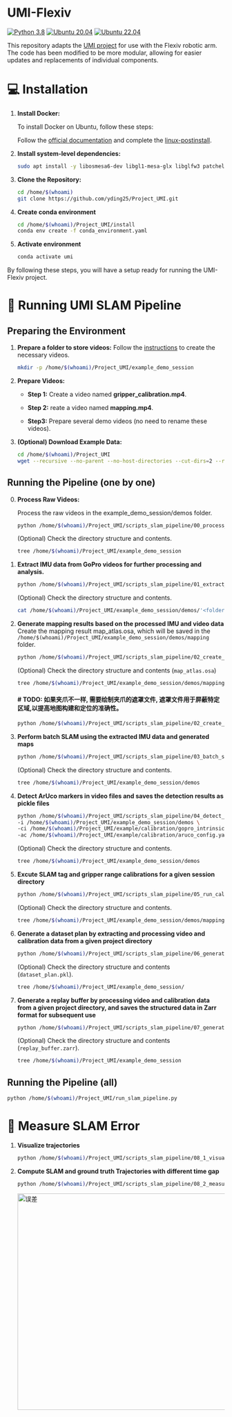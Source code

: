 # UMI-Flexiv

[![Python 3.8](https://img.shields.io/badge/python-3.8-blue.svg)](https://www.python.org/downloads/release/python-370/)
[![Ubuntu 20.04](https://img.shields.io/badge/Ubuntu-20.04-orange.svg)](https://releases.ubuntu.com/20.04/)
[![Ubuntu 22.04](https://img.shields.io/badge/Ubuntu-22.04-orange.svg)](https://releases.ubuntu.com/22.04/)

This repository adapts the [UMI project](https://umi-gripper.github.io/) for use with the Flexiv robotic arm. The code has been modified to be more modular, allowing for easier updates and replacements of individual components.

# 💻 Installation

1. **Install Docker:**

    To install Docker on Ubuntu, follow these steps:

    Follow the [official documentation](https://docs.docker.com/engine/install/ubuntu/) and complete the [linux-postinstall](https://docs.docker.com/engine/install/linux-postinstall/).

2. **Install system-level dependencies:**

    ```bash
    sudo apt install -y libosmesa6-dev libgl1-mesa-glx libglfw3 patchelf
    ```

3. **Clone the Repository:**

    ```bash
    cd /home/$(whoami)
    git clone https://github.com/yding25/Project_UMI.git
    ```

4. **Create conda environment**
    ```bash
    cd /home/$(whoami)/Project_UMI/install
    conda env create -f conda_environment.yaml
    ```

5. **Activate environment**
    ```bash
    conda activate umi
    ```

By following these steps, you will have a setup ready for running the UMI-Flexiv project.


# 🚀 Running UMI SLAM Pipeline

## Preparing the Environment

1. **Prepare a folder to store videos:** 
    Follow the [instructions](https://swanky-sphere-ad1.notion.site/UMI-Data-Collection-Tutorial-4db1a1f0f2aa4a2e84d9742720428b4c?pvs=4) to create the necessary videos.

   ```bash
   mkdir -p /home/$(whoami)/Project_UMI/example_demo_session
   ```

2. **Prepare Videos:** 

    - **Step 1:** Create a video named **gripper_calibration.mp4**.

    - **Step 2:** reate a video named **mapping.mp4**.

    - **Step3:** Prepare several demo videos (no need to rename these videos).

3. **(Optional) Download Example Data:**

    ```bash
    cd /home/$(whoami)/Project_UMI
    wget --recursive --no-parent --no-host-directories --cut-dirs=2 --relative --reject="index.html*" --no-check-certificate https://real.stanford.edu/umi/data/example_demo_session/
    ```

## Running the Pipeline (one by one)

0. **Process Raw Videos:** 

    Process the raw videos in the example_demo_session/demos folder.

    ```bash
    python /home/$(whoami)/Project_UMI/scripts_slam_pipeline/00_process_videos.py
    ```

    (Optional) Check the directory structure and contents.
    ```bash
    tree /home/$(whoami)/Project_UMI/example_demo_session
    ```


1. **Extract IMU data from GoPro videos for further processing and analysis.** 

    ```bash
    python /home/$(whoami)/Project_UMI/scripts_slam_pipeline/01_extract_gopro_imu.py
    ```

    (Optional) Check the directory structure and contents.
    ```bash
    cat /home/$(whoami)/Project_UMI/example_demo_session/demos/'<folder name>'/imu_data.json
    ```

2. **Generate mapping results based on the processed IMU and video data** 
    Create the mapping result map_atlas.osa, which will be saved in the `/home/$(whoami)/Project_UMI/example_demo_session/demos/mapping` folder.

    ```bash
    python /home/$(whoami)/Project_UMI/scripts_slam_pipeline/02_create_map.py --input_dir /home/$(whoami)/Project_UMI/example_demo_session/demos/mapping --map_path /home/$(whoami)/Project_UMI/example_demo_session/demos/mapping/map_atlas.osa
    ```

    (Optional) Check the directory structure and contents (`map_atlas.osa`)
    ```bash
    tree /home/$(whoami)/Project_UMI/example_demo_session/demos/mapping
    ```

    #### \# TODO: 如果夹爪不一样, 需要绘制夹爪的遮罩文件, 遮罩文件用于屏蔽特定区域,以提高地图构建和定位的准确性。
    ```bash
    python /home/$(whoami)/Project_UMI/scripts_slam_pipeline/02_create_map.py --input_dir /home/$(whoami)/Project_UMI/example_demo_session/demos/mapping --map_path /home/$(whoami)/Project_UMI/example_demo_session/demos/mapping/map_atlas.osa --no_mask
    ```

3. **Perform batch SLAM using the extracted IMU data and generated maps** 

    ```bash
    python /home/$(whoami)/Project_UMI/scripts_slam_pipeline/03_batch_slam.py --input_dir /home/$(whoami)/Project_UMI/example_demo_session/demos --map_path /home/$(whoami)/Project_UMI/example_demo_session/demos/mapping/map_atlas.osa
    ```

    (Optional) Check the directory structure and contents.
    ```bash
    tree /home/$(whoami)/Project_UMI/example_demo_session/demos
    ```

4. **Detect ArUco markers in video files and saves the detection results as pickle files** 

    ```bash
    python /home/$(whoami)/Project_UMI/scripts_slam_pipeline/04_detect_aruco.py \
    -i /home/$(whoami)/Project_UMI/example_demo_session/demos \
    -ci /home/$(whoami)/Project_UMI/example/calibration/gopro_intrinsics_2_7k.json \
    -ac /home/$(whoami)/Project_UMI/example/calibration/aruco_config.yaml
    ```

    (Optional) Check the directory structure and contents.
    ```bash
    tree /home/$(whoami)/Project_UMI/example_demo_session/demos
    ```

5. **Excute SLAM tag and gripper range calibrations for a given session directory** 

    ```bash
    python /home/$(whoami)/Project_UMI/scripts_slam_pipeline/05_run_calibrations.py /home/$(whoami)/Project_UMI/example_demo_session
    ```

    (Optional) Check the directory structure and contents.
    ```bash
    tree /home/$(whoami)/Project_UMI/example_demo_session/demos/mapping
    ```

6. **Generate a dataset plan by extracting and processing video and calibration data from a given project directory** 

    ```bash
    python /home/$(whoami)/Project_UMI/scripts_slam_pipeline/06_generate_dataset_plan.py -i /home/$(whoami)/Project_UMI/example_demo_session
    ```

    (Optional) Check the directory structure and contents (`dataset_plan.pkl`).
    ```bash
    tree /home/$(whoami)/Project_UMI/example_demo_session/
    ```

<!-- ```
Found following cameras:
camera_serial
C3441328164125    5
Name: count, dtype: int64
Assigned camera_idx: right=0; left=1; non_gripper=2,3...
             camera_serial  gripper_hw_idx                                     example_vid
camera_idx                                                                                
0           C3441328164125               0  demo_C3441328164125_2024.01.10_10.57.34.882133
99% of raw data are used.
defaultdict(<function main.<locals>.<lambda> at 0x7f471feb2310>, {})
n_dropped_demos 0
```` -->
<!-- 
For this dataset, 99% of the data are useable (successful SLAM), with 0 demonstrations dropped. If your dataset has a low SLAM success rate, double check if you carefully followed our [data collection instruction](https://swanky-sphere-ad1.notion.site/UMI-Data-Collection-Instruction-4db1a1f0f2aa4a2e84d9742720428b4c).  -->

<!-- Despite our significant effort on robustness improvement, OBR_SLAM3 is still the most fragile part of UMI pipeline. If you are an expert in SLAM, please consider contributing to our fork of [OBR_SLAM3](https://github.com/cheng-chi/ORB_SLAM3) which is specifically optimized for UMI workflow. -->

7. **Generate a replay buffer by processing video and calibration data from a given project directory, and saves the structured data in Zarr format for subsequent use** 

    ```bash
    python /home/$(whoami)/Project_UMI/scripts_slam_pipeline/07_generate_replay_buffer.py -o example_demo_session/dataset.zarr.zip example_demo_session
    ```

    (Optional) Check the directory structure and contents (`replay_buffer.zarr`).
    ```bash
    tree /home/$(whoami)/Project_UMI/example_demo_session
    ```

## Running the Pipeline (all)
```bash
python /home/$(whoami)/Project_UMI/run_slam_pipeline.py
```


# 📏 Measure SLAM Error 
    
1. **Visualize trajectories** 

    ```bash
    python /home/$(whoami)/Project_UMI/scripts_slam_pipeline/08_1_visualize_trajectory.py
    ```

2. **Compute SLAM and ground truth Trajectories with different time gap** 
    ```bash
    python /home/$(whoami)/Project_UMI/scripts_slam_pipeline/08_2_measure_slam_error.py
    ```
    <img src="docs/RMSE.png" alt="误差" width="500">

<!-- # 🧠 Training Diffusion Policy
Single-GPU training. Tested to work on RTX3090 24GB.
```bash
python train.py --config-name=train_diffusion_unet_timm_umi_workspace task.dataset_path=example_demo_session/dataset.zarr.zip
```

Multi-GPU training.
```bash
accelerate --num_processes <ngpus> train.py --config-name=train_diffusion_unet_timm_umi_workspace task.dataset_path=example_demo_session/dataset.zarr.zip
```

Downloading in-the-wild cup arrangement dataset (processed).
```bash
wget https://real.stanford.edu/umi/data/zarr_datasets/cup_in_the_wild.zarr.zip
```

Multi-GPU training.
```bash
accelerate --num_processes <ngpus> train.py --config-name=train_diffusion_unet_timm_umi_workspace task.dataset_path=cup_in_the_wild.zarr.zip
```

## 🦾 Real-world Deployment
In this section, we will demonstrate our real-world deployment/evaluation system with the cup arrangement policy. While this policy setup only requires a single arm and camera, the our system supports up to 2 arms and unlimited number of cameras.

### ⚙️ Hardware Setup
1. Build deployment hardware according to our [Hardware Guide](https://docs.google.com/document/d/1TPYwV9sNVPAi0ZlAupDMkXZ4CA1hsZx7YDMSmcEy6EU).
2. Setup UR5 with teach pendant:
    * Obtain IP address and update [eval_robots_config.yaml](example/eval_robots_config.yaml)/robots/robot_ip.
    * In Installation > Payload
        * Set mass to 1.81 kg
        * Set center of gravity to (2, -6, 37)mm, CX/CY/CZ.
    * TCP will be set automatically by the eval script.
    * On UR5e, switch control mode to remote.

    If you are using Franka, follow this [instruction](franka_instruction.md).
3. Setup WSG50 gripper with web interface:
    * Obtain IP address and update [eval_robots_config.yaml](example/eval_robots_config.yaml)/grippers/gripper_ip.
    * In Settings > Command Interface
        * Disable "Use text based Interface"
        * Enable CRC
    * In Scripting > File Manager
        * Upload [umi/real_world/cmd_measure.lua](umi/real_world/cmd_measure.lua)
    * In Settings > System
        * Enable Startup Script
        * Select `/user/cmd_measure.lua` you just uploaded.
4. Setup GoPro:
    * Install GoPro Labs [firmware](https://gopro.com/en/us/info/gopro-labs).
    * Set date and time.
    * Scan the following QR code for clean HDMI output 
    <br><img width="50%" src="assets/QR-MHDMI1mV0r27Tp60fWe0hS0sLcFg1dV.png">
5. Setup [3Dconnexion SpaceMouse](https://www.amazon.com/3Dconnexion-SpaceMouse-Wireless-universal-receiver/dp/B079V367MM):
    * Install libspnav `sudo apt install libspnav-dev spacenavd`
    * Start spnavd `sudo systemctl start spacenavd`

### 🤗 Reproducing the Cup Arrangement Policy ☕
Our in-the-wild cup arragement policy is trained with the distribution of ["espresso cup with saucer"](https://www.amazon.com/s?k=espresso+cup+with+saucer) on Amazon across 30 different locations around Stanford. We created a [Amazon shopping list](https://www.amazon.com/hz/wishlist/ls/Q0T8U2N5U3IU?ref_=wl_share) for all cups used for training. We published the processed [Zarr dataset and](https://real.stanford.edu/umi/data/zarr_datasets) pre-trained [checkpoint](https://real.stanford.edu/umi/data/pretrained_models/) (finetuned CLIP ViT-L backbone).

<img width="90%" src="assets/umi_cup.gif">

Download pre-trained checkpoint.
```bash
wget https://real.stanford.edu/umi/data/pretrained_models/cup_wild_vit_l_1img.ckpt
```

Grant permission to the HDMI capture card.
```bash
sudo chmod -R 777 /dev/bus/usb
```

Launch eval script.
```bash
python eval_real.py --robot_config=example/eval_robots_config.yaml -i cup_wild_vit_l.ckpt -o data/eval_cup_wild_example
```
After the script started, use your spacemouse to control the robot and the gripper (spacemouse buttons). Press `C` to start the policy. Press `S` to stop.

If everything are setup correctly, your robot should be able to rotate the cup and placing it onto the saucer, anywhere 🎉

Known issue ⚠️: The policy doesn't work well under direct sunlight, since the dataset was collected during a rainiy week at Stanford.

## 🏷️ License
This repository is released under the MIT license. See [LICENSE](LICENSE) for additional details.

## 🙏 Acknowledgement
* Our GoPro SLAM pipeline is adapted from [Steffen Urban](https://github.com/urbste)'s [fork](https://github.com/urbste/ORB_SLAM3) of [OBR_SLAM3](https://github.com/UZ-SLAMLab/ORB_SLAM3).
* We used [Steffen Urban](https://github.com/urbste)'s [OpenImuCameraCalibrator](https://github.com/urbste/OpenImuCameraCalibrator/) for camera and IMU calibration.
* The UMI gripper's core mechanism is adpated from [Push/Pull Gripper](https://www.thingiverse.com/thing:2204113) by [John Mulac](https://www.thingiverse.com/3dprintingworld/designs).
* UMI's soft finger is adapted from [Alex Alspach](http://alexalspach.com/)'s original design at TRI. -->
